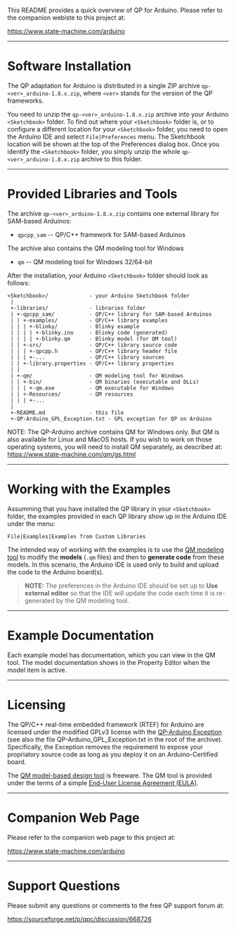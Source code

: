 This README provides a quick overview of QP for Arduino.
Please refer to the companion webiste to this project at:

https://www.state-machine.com/arduino

----
# Software Installation

The QP adaptation for Arduino is distributed in a single ZIP
archive `qp-<ver>_arduino-1.8.x.zip`, where `<ver>` stands for
the version of the QP frameworks.

You need to unzip the `qp-<ver>_arduino-1.8.x.zip` archive into your
Arduino `<Sketchbook>` folder. To find out where your `<Sketchbook>` folder
is, or to configure a different location for your `<Sketchbook>` folder,
you need to open the Arduino IDE and select `File|Preferences` menu.
The Sketchbook location will be shown at the top of the Preferences
dialog box. Once you identify the `<Sketchbook>` folder, you simply unzip
the whole `qp-<ver>_arduino-1.8.x.zip` archive to this folder.

----
# Provided Libraries and Tools

The archive `qp-<ver>_arduino-1.8.x.zip` contains one external library
for SAM-based Arduinos:

- `qpcpp_sam` -- QP/C++ framework for SAM-based Arduinos

The archive also contains the QM modeling tool for Windows

- `qm`        -- QM modeling tool for Windows 32/64-bit

After the installation, your Arduino `<Sketchbook>` folder should look
as follows:

    <Sketchbook>/             - your Arduino Sketchbook folder
     |
     +-libraries/             - libraries folder
     | +-qpcpp_sam/           - QP/C++ library for SAM-based Arduinos
     | | +-examples/          - QP/C++ library examples
     | | | +-blinky/          - Blinky example
     | | | | +-blinky.ino     - Blinky code (generated)
     | | | | +-blinky.qm      - Blinky model (for QM tool)
     | | +-src/               - QP/C++ library source code
     | | | +-qpcpp.h          - QP/C++ library header file
     | | | +-...              - QP/C++ library sources
     | | +-library.properties - QP/C++ library properties
     | |
     | +-qm/                  - QM modeling tool for Windows
     | | +-bin/               - QM binaries (executable and DLLs)
     | | | +-qm.exe           - QM executable for Windows
     | | +-Resources/         - QM resources
     | | | +-...
     |
     +-README.md              - this file
     +-QP-Arduino_GPL_Exception.txt - GPL exception for QP on Arduino


NOTE: The QP-Arduino archive contains QM for Windows only. But QM is also
available for Linux and MacOS hosts. If you wish to work on those operating
systems, you will need to install QM separately, as described at:
https://www.state-machine.com/qm/gs.html 


----
# Working with the Examples

Assumming that you have installed the QP library in your `<Sketchbook>`
folder, the examples provided in each QP library show up in the Arduino
IDE under the menu:

`File|Examples|Examples from Custom Libraries`

The intended way of working with the examples is to use the
[QM modeling tool](https://www.state-machine.com/products/qm/) to modify
the **models** (`.qm` files) and then to **generate code** from these
models. In this scenario, the Arduino IDE is used only to build and
upload the code to the Arduino board(s).

> **NOTE:** The preferences in the Arduino IDE should be set up to
**Use external editor** so that the IDE will update the code each time
it is re-generated by the QM modeling tool.


----
# Example Documentation

Each example model has documentation, which you can view in the QM tool.
The model documentation shows in the Property Editor when the model item
is active.


----
# Licensing

The QP/C++ real-time embedded framework (RTEF) for Arduino are licensed
under the modified GPLv3 license with the
[QP-Arduino Exception](https://www.state-machine.com/licensing/QP-Arduino_GPL_Exception.txt)
(see also the file QP-Arduino_GPL_Exception.txt in the root of the archive).
Specifically, the Exception removes the requirement to expose your
propriatory source code as long as you deploy it on an Arduino-Certified
board.

The [QM model-based design tool](https://www.state-machine.com/qm/) is freeware.
The QM tool is provided under the terms of a simple
[End-User License Agreement (EULA)](https://www.state-machine.com/qm/license.html).


----
# Companion Web Page

Please refer to the companion web page to this project at:

https://www.state-machine.com/arduino


----
# Support Questions

Please submit any questions or comments to the free QP support forum at:

https://sourceforge.net/p/qpc/discussion/668726
